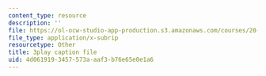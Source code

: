 ```yaml
---
content_type: resource
description: ''
file: https://ol-ocw-studio-app-production.s3.amazonaws.com/courses/20-020-introduction-to-biological-engineering-design-spring-2009/4d0619193457573aaaf3b76e65e0e1a6_mXkOYxyChfg.vtt
file_type: application/x-subrip
resourcetype: Other
title: 3play caption file
uid: 4d061919-3457-573a-aaf3-b76e65e0e1a6
---
```

